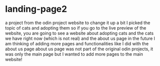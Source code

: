 # landing-page2
a project from the odin project website
to change it up a bit I picked the topic of cats and adopting them
so if you go to the live preview of the website, you are going to see a website about adopting cats and the cats we have right now (which is not real) and the about us page
in the future I am thinking of adding more pages and functionalities like I did with the about us page
about us page was not part of the original odin projects, it was only the main page
but I wanted to add more pages to the main website!
